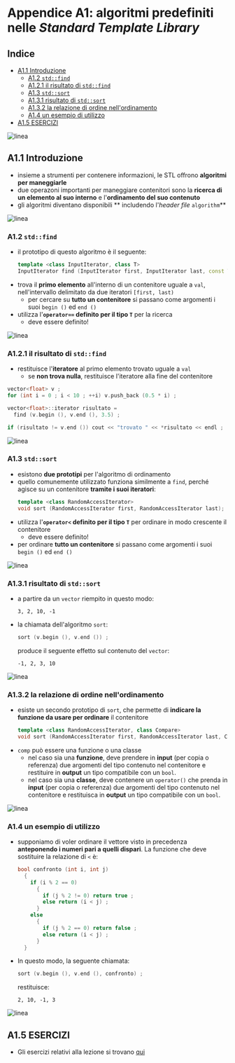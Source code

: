 # Appendice A1: algoritmi predefiniti nelle *Standard Template Library*

## Indice

  * [A1.1 Introduzione](#introduzione)
    * [A1.2 ```std::find```](#stdfind)
    * [A1.2.1 il risultato di ```std::find```](#il-risultato-di-stdfind)
    * [A1.3 ```std::sort```](#stdsort)
    * [A1.3.1 risultato di ```std::sort```](#risultato-di-stdsort)
    * [A1.3.2 la relazione di ordine nell'ordinamento](#la-relazione-di-ordine-nellordinamento)
    * [A1.4 un esempio di utilizzo](#un-esempio-di-utilizzo)
  * [A1.5 ESERCIZI](#esercizi)

![linea](../immagini/linea.png)

## A1.1 Introduzione

  * insieme a strumenti per contenere informazioni, 
    le STL offrono **algoritmi per maneggiarle**
  * due operazoni importanti per maneggiare contenitori
    sono la **ricerca di un elemento al suo interno** e
    l'**ordinamento del suo contenuto**
  * gli algoritmi diventano disponibili
    ** includendo l'*header file* ```algorithm```**  

![linea](../immagini/linea.png)

### A1.2 ```std::find```

  * il prototipo di questo algoritmo è il seguente:
    ```cpp
    template <class InputIterator, class T>
    InputIterator find (InputIterator first, InputIterator last, const T& val);
    ```
  * trova il **primo elemento** all'interno di un contenitore uguale a ```val```,
    nell'intervallo delimitato da due iteratori ```[first, last)```
    * per cercare su **tutto un contenitore** si passano come argomenti i suoi ```begin ()``` ed ```end ()```
  * utilizza l'**```operator==``` definito per il tipo ```T```** per la ricerca
    * deve essere definito!

![linea](../immagini/linea.png)

### A1.2.1 il risultato di ```std::find```

  * restituisce l'**iteratore** al primo elemento trovato uguale a ```val```
    * se **non trova nulla**, restituisce l'iteratore alla fine del contenitore
  ```cpp
  vector<float> v ;
  for (int i = 0 ; i < 10 ; ++i) v.push_back (0.5 * i) ;

  vector<float>::iterator risultato = 
    find (v.begin (), v.end (), 3.5) ;

  if (risultato != v.end ()) cout << "trovato " << *risultato << endl ;
  ```

![linea](../immagini/linea.png)

### A1.3 ```std::sort```

  * esistono **due prototipi** per l'algoritmo di ordinamento
  * quello comunemente utilizzato funziona similmente a ```find```,
    perché agisce su un contenitore **tramite i suoi iteratori**:
    ```cpp
    template <class RandomAccessIterator>
    void sort (RandomAccessIterator first, RandomAccessIterator last);
    ```
  * utilizza l'**```operator<``` definito per il tipo ```T```** 
    per ordinare in modo crescente il contenitore
    * deve essere definito!
  * per ordinare **tutto un contenitore** si passano 
    come argomenti i suoi ```begin ()``` ed ```end ()```

![linea](../immagini/linea.png)

### A1.3.1 risultato di ```std::sort```

  * a partire da un ```vector``` riempito in questo modo:
    ```
    3, 2, 10, -1
    ```
  * la chiamata dell'algoritmo ```sort```:
    ```cpp
    sort (v.begin (), v.end ()) ;
    ```
    produce il seguente effetto sul contenuto del ```vector```:
    ```
    -1, 2, 3, 10
    ```

![linea](../immagini/linea.png)

### A1.3.2 la relazione di ordine nell'ordinamento

  * esiste un secondo prototipo di ```sort```,
    che permette di **indicare la funzione da usare
    per ordinare** il contenitore 
    ```cpp
    template <class RandomAccessIterator, class Compare>
    void sort (RandomAccessIterator first, RandomAccessIterator last, Compare comp) ;
    ```
  * ```comp``` può essere una funzione o una classe
    * nel caso sia una **funzione**, 
      deve prendere in **input** (per copia o referenza) due argomenti del tipo 
      contenuto nel contenitore e restituire in **output** un tipo compatibile con un ```bool```.
    * nel caso sia una **classe**,
      deve contenere un ```operator()``` che prenda in **input** (per copia o referenza) 
      due argomenti del tipo contenuto nel contenitore 
      e restituisca in **output** un tipo compatibile con un ```bool```.

![linea](../immagini/linea.png)

### A1.4 un esempio di utilizzo

  * supponiamo di voler ordinare il vettore visto in precedenza
    **anteponendo i numeri pari a quelli dispari**.
    La funzione che deve sostituire la relazione di ```<``` è:
    ```cpp
    bool confronto (int i, int j) 
      { 
        if (i % 2 == 0) 
          {
            if (j % 2 != 0) return true ;
            else return (i < j) ;
          }
        else
          {
            if (j % 2 == 0) return false ;
            else return (i < j) ;
          }
      }
    ```
  * In questo modo, la seguente chiamata:
    ```cpp
    sort (v.begin (), v.end (), confronto) ;
    ```
    restituisce:
    ```
    2, 10, -1, 3
    ```

![linea](../immagini/linea.png)

## A1.5 ESERCIZI

  * Gli esercizi relativi alla lezione si trovano [qui](ESERCIZI.md)


